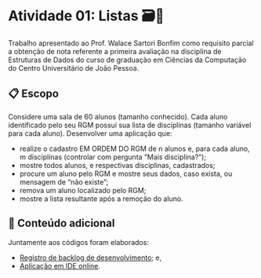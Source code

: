 # Atividade 01: Listas :card_file_box::link:
Trabalho apresentado ao Prof. Walace Sartori Bonfim como requisito parcial a obtenção de nota referente a primeira avaliação na disciplina de Estruturas de Dados do curso de graduação em Ciências da Computação do Centro Universitário de João Pessoa.
 
## :clipboard: Escopo
Considere uma sala de 60 alunos (tamanho conhecido). Cada aluno identificado pelo seu RGM possui sua lista de disciplinas (tamanho variável para cada aluno). Desenvolver uma aplicação que:
* realize o cadastro EM ORDEM DO RGM de n alunos e, para cada aluno, m disciplinas (controlar com pergunta “Mais disciplina?”);
* mostre todos alunos, e respectivas disciplinas, cadastrados;
* procure um aluno pelo RGM e mostre seus dados, caso exista, ou mensagem de “não existe”;
* remova um aluno localizado pelo RGM;
* mostre a lista resultante após a remoção do aluno.

## :paperclip: Conteúdo adicional
Juntamente aos códigos foram elaborados:
* [Registro de backlog de desenvolvimento](https://github.com/vncenturion/Atividade-Listas/blob/main/regBacklog.txt); e,
* [Aplicação em IDE online](https://replit.com/@ViniciusB1/ATIVIDADE-01-LISTAS#Main.java).

